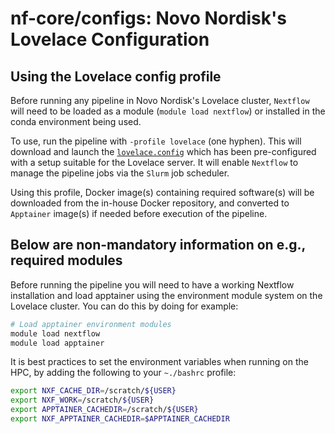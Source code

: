 # nf-core/configs: Novo Nordisk's Lovelace Configuration

## Using the Lovelace config profile

Before running any pipeline in Novo Nordisk's Lovelace cluster, `Nextflow` will need to be loaded as a module
 (`module load nextflow`) or installed in the conda environment being used.

To use, run the pipeline with `-profile lovelace` (one hyphen).
This will download and launch the [`lovelace.config`](../conf/lovelace.config)
which has been pre-configured with a setup suitable for the Lovelace server.
It will enable `Nextflow` to manage the pipeline jobs via the `Slurm` job scheduler.

Using this profile, Docker image(s) containing required software(s) will be downloaded
from the in-house Docker repository, and converted to `Apptainer` image(s) if needed before execution of the pipeline.

## Below are non-mandatory information on e.g., required modules

Before running the pipeline you will need to have a working Nextflow installation
and load apptainer using the environment module system on the Lovelace cluster. You can do this by doing for example:

```bash
# Load apptainer environment modules
module load nextflow
module load apptainer
```

It is best practices to set the environment variables when running on the HPC,
by adding the following to your `~./bashrc` profile:

```bash
export NXF_CACHE_DIR=/scratch/${USER}
export NXF_WORK=/scratch/${USER}
export APPTAINER_CACHEDIR=/scratch/${USER}
export NXF_APPTAINER_CACHEDIR=$APPTAINER_CACHEDIR
```
